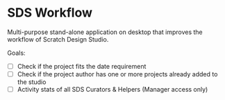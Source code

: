 # SDS Workflow

Multi-purpose stand-alone application on desktop that improves the workflow of Scratch Design Studio.

Goals:
- [ ] Check if the project fits the date requirement
- [ ] Check if the project author has one or more projects already added to the studio
- [ ] Activity stats of all SDS Curators & Helpers (Manager access only)
